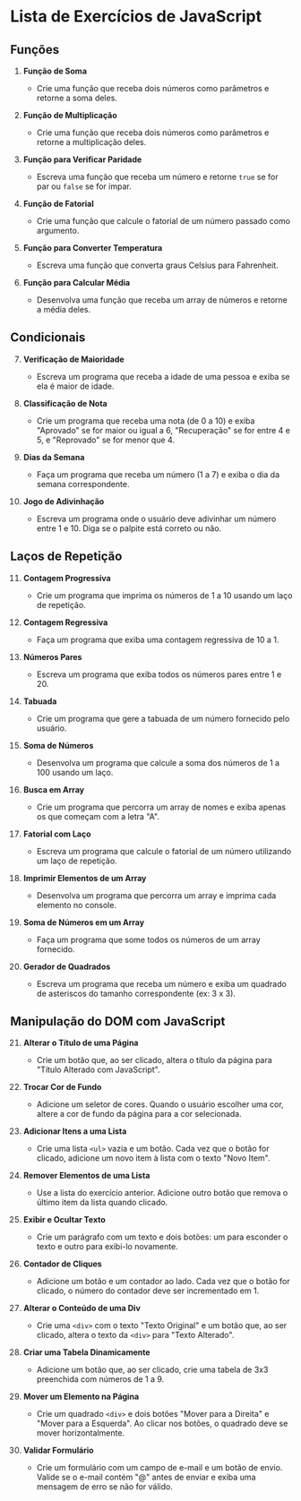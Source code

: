 # Lista de Exercícios de JavaScript

## Funções

1. **Função de Soma**
   - Crie uma função que receba dois números como parâmetros e retorne a soma deles.

2. **Função de Multiplicação**
   - Crie uma função que receba dois números como parâmetros e retorne a multiplicação deles.

3. **Função para Verificar Paridade**
   - Escreva uma função que receba um número e retorne `true` se for par ou `false` se for ímpar.

4. **Função de Fatorial**
   -  Crie uma função que calcule o fatorial de um número passado como argumento.

5. **Função para Converter Temperatura**
   - Escreva uma função que converta graus Celsius para Fahrenheit.

6. **Função para Calcular Média**
   - Desenvolva uma função que receba um array de números e retorne a média deles.

## Condicionais

7. **Verificação de Maioridade**
   - Escreva um programa que receba a idade de uma pessoa e exiba se ela é maior de idade.

8. **Classificação de Nota**
   - Crie um programa que receba uma nota (de 0 a 10) e exiba "Aprovado" se for maior ou igual a 6, "Recuperação" se for entre 4 e 5, e "Reprovado" se for menor que 4.

9. **Dias da Semana**
   - Faça um programa que receba um número (1 a 7) e exiba o dia da semana correspondente.

10. **Jogo de Adivinhação**
    - Escreva um programa onde o usuário deve adivinhar um número entre 1 e 10. Diga se o palpite está correto ou não.

## Laços de Repetição

11. **Contagem Progressiva**
    - Crie um programa que imprima os números de 1 a 10 usando um laço de repetição.

12. **Contagem Regressiva**
    - Faça um programa que exiba uma contagem regressiva de 10 a 1.

13. **Números Pares**
    - Escreva um programa que exiba todos os números pares entre 1 e 20.

14. **Tabuada**
    - Crie um programa que gere a tabuada de um número fornecido pelo usuário.

15. **Soma de Números**
    - Desenvolva um programa que calcule a soma dos números de 1 a 100 usando um laço.

16. **Busca em Array**
    - Crie um programa que percorra um array de nomes e exiba apenas os que começam com a letra "A".

17. **Fatorial com Laço**
    - Escreva um programa que calcule o fatorial de um número utilizando um laço de repetição.

18. **Imprimir Elementos de um Array**
    - Desenvolva um programa que percorra um array e imprima cada elemento no console.

19. **Soma de Números em um Array**
    - Faça um programa que some todos os números de um array fornecido.

20. **Gerador de Quadrados**
    - Escreva um programa que receba um número e exiba um quadrado de asteriscos do tamanho correspondente (ex: 3 x 3).

## Manipulação do DOM com JavaScript

21. **Alterar o Título de uma Página**  
    - Crie um botão que, ao ser clicado, altera o título da página para "Título Alterado com JavaScript".

22. **Trocar Cor de Fundo**  
    - Adicione um seletor de cores. Quando o usuário escolher uma cor, altere a cor de fundo da página para a cor selecionada.

23. **Adicionar Itens a uma Lista**  
    - Crie uma lista `<ul>` vazia e um botão. Cada vez que o botão for clicado, adicione um novo item à lista com o texto "Novo Item".

24. **Remover Elementos de uma Lista**  
    - Use a lista do exercício anterior. Adicione outro botão que remova o último item da lista quando clicado.

25. **Exibir e Ocultar Texto**  
    - Crie um parágrafo com um texto e dois botões: um para esconder o texto e outro para exibi-lo novamente.

26. **Contador de Cliques**  
    - Adicione um botão e um contador ao lado. Cada vez que o botão for clicado, o número do contador deve ser incrementado em 1.

27. **Alterar o Conteúdo de uma Div**  
    - Crie uma `<div>` com o texto "Texto Original" e um botão que, ao ser clicado, altera o texto da `<div>` para "Texto Alterado".

28. **Criar uma Tabela Dinamicamente**  
    - Adicione um botão que, ao ser clicado, crie uma tabela de 3x3 preenchida com números de 1 a 9.

29. **Mover um Elemento na Página**  
    - Crie um quadrado `<div>` e dois botões "Mover para a Direita" e "Mover para a Esquerda". Ao clicar nos botões, o quadrado deve se mover horizontalmente.

30. **Validar Formulário**  
     - Crie um formulário com um campo de e-mail e um botão de envio. Valide se o e-mail contém "@" antes de enviar e exiba uma mensagem de erro se não for válido.

